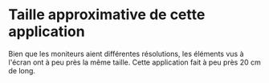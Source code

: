 # Taille approximative de cette application

Bien que les moniteurs aient différentes résolutions, les éléments vus à l'écran
ont à peu près la même taille. Cette application fait à peu près 20 cm de long.

